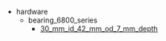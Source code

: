 * hardware
  * bearing_6800_series
    * [30_mm_id_42_mm_od_7_mm_depth](hardware/bearing_6800_series/30_mm_id_42_mm_od_7_mm_depth)
